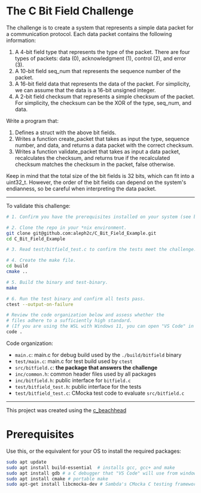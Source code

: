 # The C Bit Field Challenge

The challenge is to create a system that represents a simple data packet for a
communication protocol. Each data packet contains the following information:

1. A 4-bit field type that represents the type of the packet. There are four
types of packets: data (0), acknowledgment (1), control (2), and error (3).
2. A 10-bit field seq_num that represents the sequence number of the packet.
3. A 16-bit field data that represents the data of the packet. For simplicity,
we can assume that the data is a 16-bit unsigned integer.
4. A 2-bit field checksum that represents a simple checksum of the packet. For
simplicity, the checksum can be the XOR of the type, seq_num, and data.  

Write a program that:

1. Defines a struct with the above bit fields.
2. Writes a function create_packet that takes as input the type, sequence
number, and data, and returns a data packet with the correct checksum.
3. Writes a function validate_packet that takes as input a data packet,
recalculates the checksum, and returns true if the recalculated checksum matches
the checksum in the packet, false otherwise.

Keep in mind that the total size of the bit fields is 32 bits, which can fit
into a uint32_t. However, the order of the bit fields can depend on the system's
endianness, so be careful when interpreting the data packet.

---

To validate this challenge:

```bash
# 1. Confirm you have the prerequisites installed on your system (see below).

# 2. Clone the repo in your *nix environment.
git clone git@github.com:aleph2c/C_Bit_Field_Example.git
cd C_Bit_Field_Example

# 3. Read test/bitfield_test.c to confirm the tests meet the challenge.

# 4. Create the make file.
cd build
cmake ..

# 5. Build the binary and test-binary.
make

# 6. Run the test binary and confirm all tests pass.
ctest --output-on-failure

# Review the code organization below and assess whether the
# files adhere to a sufficiently high standard.
# (If you are using the WSL with Windows 11, you can open "VS Code" in Windows)
code .
```

Code organization:

- ``main.c``: main.c for debug build used by the ``./build/bitfield`` binary
- ``test/main.c``: main.c for test build used by ``ctest``
- ``src/bitfield.c``: **the package that answers the challenge**
- ``inc/common.h``: common header files used by all packages
- ``inc/bitfield.h``: public interface for ``bitfield.c`` 
- ``test/bitfield_test.h``: public interface for the tests
- ``test/bitfield_test.c``: CMocka test code to evaluate ``src/bitfield.c``

---

This project was created using the [c_beachhead](https://github.com/aleph2c/c_beachhead)

# Prerequisites

Use this, or the equivalent for your OS to install the required packages:

```bash
sudo apt update
sudo apt install build-essential  # installs gcc, gcc+ and make
sudo apt install gdb # a C debugger that "VS Code" will use from windows 11
sudo apt install cmake # portable make
sudo apt-get install libcmocka-dev # Sambda's CMocka C testing framework
```
